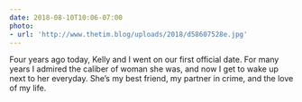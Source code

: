 ```yaml
---
date: 2018-08-10T10:06-07:00
photo:
- url: 'http://www.thetim.blog/uploads/2018/d58607528e.jpg'
---
```

Four years ago today, Kelly and I went on our first official date. For many years I admired the caliber of woman she was, and now I get to wake up next to her everyday. She’s my best friend, my partner in crime, and the love of my life.
